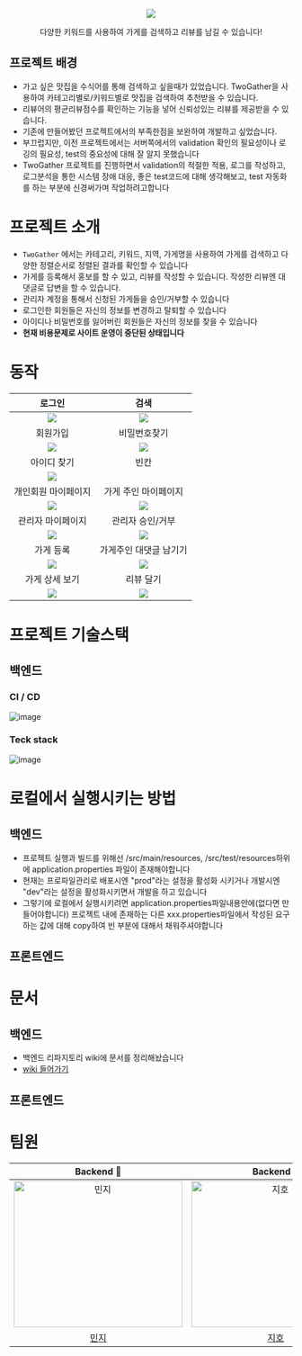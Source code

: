 <p align="center">
  <img src="https://github.com/TWOGATH3R/.github/assets/66842566/39335476-6b15-4ff3-be52-be5b47dbbd10">
</p>
<p align="center">
  <label>다양한 키워드를 사용하여 가게를 검색하고 리뷰를 남길 수 있습니다! </label>
</p>

## 프로젝트 배경
- 가고 싶은 맛집을 수식어를 통해 검색하고 싶을때가 있었습니다. TwoGather을 사용하여 카테고리별로/키워드별로 맛집을 검색하여 추천받을 수 있습니다.
- 리뷰어의 평균리뷰점수를 확인하는 기능을 넣어 신뢰성있는 리뷰를 제공받을 수 있습니다.
- 기존에 만들어봤던 프로젝트에서의 부족한점을 보완하여 개발하고 싶었습니다.
- 부끄럽지만, 이전 프로젝트에서는 서버쪽에서의 validation 확인의 필요성이나 로깅의 필요성, test의 중요성에 대해 잘 알지 못했습니다
- TwoGather 프로젝트를 진행하면서 validation의 적절한 적용, 로그를 작성하고, 로그분석을 통한 시스템 장애 대응, 좋은 test코드에 대해 생각해보고, test 자동화를 하는 부분에 신경써가며 작업하려고합니다

# 프로젝트 소개
- `TwoGather` 에서는 카테고리, 키워드, 지역, 가게명을 사용하여 가게를 검색하고 다양한 정렬순서로 정렬된 결과를 확인할 수 있습니다
- 가게를 등록해서 홍보를 할 수 있고, 리뷰를 작성할 수 있습니다. 작성한 리뷰엔 대댓글로 답변을 할 수 있습니다.
- 관리자 계정을 통해서 신청된 가게들을 승인/거부할 수 있습니다
- 로그인한 회원들은 자신의 정보를 변경하고 탈퇴할 수 있습니다
- 아이디나 비밀번호를 잃어버린 회원들은 자신의 정보를 찾을 수 있습니다
- **현재 비용문제로 사이트 운영이 중단된 상태입니다**

# 동작

|로그인|검색|
|:-:|:-:|
|<img src=https://github.com/TWOGATH3R/.github/assets/66842566/303270ec-f865-4d9a-ab22-b4d44c160e72.gif>|<img src=https://github.com/TWOGATH3R/.github/assets/66842566/b574649c-ebb5-4cf6-b282-1a6693ffd6b5.gif>|
|회원가입|비밀번호찾기|
|<img src=https://github.com/TWOGATH3R/.github/assets/66842566/8b83a61a-948e-41da-ae39-57d36c018fc9.gif>|<img src=https://github.com/TWOGATH3R/.github/assets/66842566/af42a7fc-66c9-4c5a-ae42-2843751c8a03.gif>|
|아이디 찾기|빈칸|
|<img src=https://github.com/TWOGATH3R/.github/assets/66842566/1912d42b-26cb-48bc-b1d8-9a5f3acacb6b.gif>||
|개인회원 마이페이지|가게 주인 마이페이지|
|<img src=https://github.com/TWOGATH3R/.github/assets/66842566/fd8e5746-6fff-4994-9c00-f09f33c176da.gif>|<img src=https://github.com/TWOGATH3R/.github/assets/66842566/b8494fa0-56b8-4a51-a4af-72fec9162156.gif>|
|관리자 마이페이지|관리자 승인/거부|
|<img src=https://github.com/TWOGATH3R/.github/assets/66842566/a119195e-d54c-4a2c-a95c-e1073c262eae.gif>|<img src=https://github.com/TWOGATH3R/.github/assets/66842566/ceff61cf-70b3-4e6b-ae49-2ad41556e9f7.gif>|
|가게 등록|가게주인 대댓글 남기기|
|<img src=https://github.com/TWOGATH3R/.github/assets/66842566/bccee6fc-a390-48e0-b49d-12fb929631c4.gif>|<img src=https://github.com/TWOGATH3R/.github/assets/66842566/4fb2ecbc-58a7-43a6-a749-5a0dc36db9b1.gif>|
|가게 상세 보기|리뷰 달기|
|<img src=https://github.com/TWOGATH3R/.github/assets/66842566/b3efb2e6-d37b-4f49-8e87-d10e3e1f28a7.gif>|<img src=https://github.com/TWOGATH3R/.github/assets/66842566/a2231219-b886-4fa0-a39b-e3c09f5b2d8f.gif>|


# 프로젝트 기술스택
## 백엔드
### CI / CD
![image](https://github.com/TWOGATH3R/twogather-web-backend/assets/66842566/d96d47be-3da6-48df-9b2b-4260815f4f16)
### Teck stack
![image](https://github.com/TWOGATH3R/twogather-web-backend/assets/66842566/1c217223-40a6-4e14-afc4-a1be216041fa)


# 로컬에서 실행시키는 방법
## 백엔드
- 프로젝트 실행과 빌드를 위해선 /src/main/resources, /src/test/resources하위에 application.properties 파일이 존재해야합니다
- 현재는 프로파일관리로 배포시엔 "prod"라는 설정을 활성화 시키거나 개발시엔 "dev"라는 설정을 활성화시키면서 개발을 하고 있습니다
- 그렇기에 로컬에서 실행시키려면 application.properties파일내용안에(없다면 만들어야합니다) 프로젝트 내에 존재하는 다른 xxx.properties파일에서 작성된 요구하는 값에 대해 copy하여 빈 부분에 대해서 채워주셔야합니다
## 프론트엔드
# 문서
## 백엔드
- 백엔드 리파지토리 wiki에 문서를 정리해놨습니다
- [wiki 들어가기](https://github.com/TWOGATH3R/twogather-web-backend/wiki)
## 프론트엔드



# 팀원
| Backend 🌟 | Backend 🌟 | Frontend 🌟 |
| :-----: | :-----: | :-----: |
| <img src="https://github.com/TWOGATH3R/.github/assets/66842566/5c881f2e-c0a8-43dd-a301-51865d24deac" width=300px height=260px  alt="민지"/> | <img src="https://github.com/TWOGATH3R/.github/assets/66842566/174fbbed-dbba-4cfc-8c71-12fe15008521" width=300px height=260px alt="지호"/> | <img src="https://github.com/TWOGATH3R/.github/assets/66842566/f85e58c9-126d-4710-9253-269bc77e0bf8" width=300px height=260px alt="태욱"/> |
|                       [민지](https://github.com/Flre-fly)                        |                            [지호](https://github.com/J-I-H-O)                            |                            [태욱](https://github.com/taewok)                            | 
